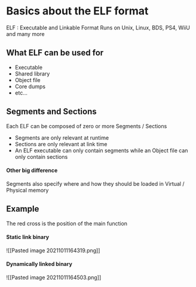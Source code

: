 # Basics about the ELF format
ELF : Executable and Linkable Format
Runs on Unix, Linux, BDS, PS4, WiiU and many more

## What ELF can be used for
- Executable
- Shared library
- Object file
- Core dumps
- etc...

## Segments and Sections
Each ELF can be composed of zero or more Segments / Sections
- Segments are only relevant at runtime
- Sections are only relevant at link time
- An ELF executable can only contain segments while an Object file can only contain sections

#### Other big difference
Segments also specify where and how they should be loaded in Virtual / Physical memory

## Example 
The red cross is the position of the main function
#### Static link binary
![[Pasted image 20211011164319.png]]

#### Dynamically linked binary
![[Pasted image 20211011164503.png]]